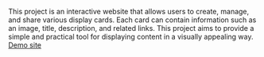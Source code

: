 This project is an interactive website that allows users to create, manage, and share various display cards. Each card can contain information such as an image, title, description, and related links. This project aims to provide a simple and practical tool for displaying content in a visually appealing way.
<a href="https://younesnoorzahi.github.io/card/">Demo site</a>
